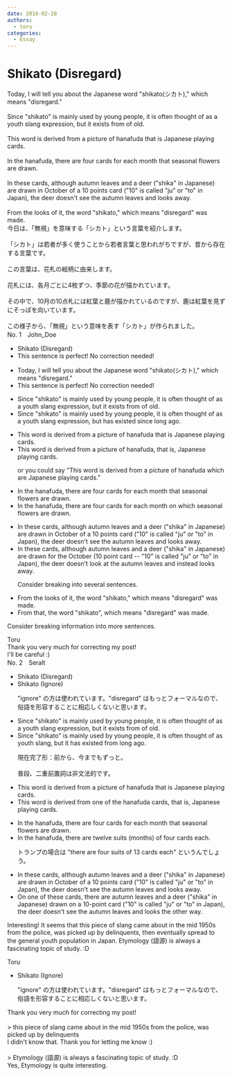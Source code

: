 ```yaml
---
date: 2016-02-28
authors:
  - toru
categories:
  - Essay
---
```


<h1 id="subject_show">Shikato (Disregard)</h1>
<div class="date" hidden>Feb 28, 2016 13:35</div>
<div id="post"><div id="body_show_ori">
Today, I will tell you about the Japanese word "shikato(シカト)," which means "disregard."<br/><br/>Since "shikato" is mainly used by young people, it is often thought of as a youth slang expression, but it exists from of old.<br/><br/>This word is derived from a picture of hanafuda that is Japanese playing cards.<br/><br/>In the hanafuda, there are four cards for each month that seasonal flowers are drawn.<br/><br/>In these cards, although autumn leaves and a deer ("shika" in Japanese) are drawn in October of a 10 points card ("10" is called "ju" or "to" in Japan), the deer doesn't see the autumn leaves and looks away.<br/><br/>From the looks of it, the word "shikato," which means "disregard" was made.
</div></div>

<!-- more -->

<div id="post_ja"><div id="body_show_mo">
今日は、「無視」を意味する「シカト」という言葉を紹介します。<br/><br/>「シカト」は若者が多く使うことから若者言葉と思われがちですが、昔から存在する言葉です。<br/><br/>この言葉は、花札の絵柄に由来します。<br/><br/>花札には、各月ごとに4枚ずつ、季節の花が描かれています。<br/><br/>その中で、10月の10点札には紅葉と鹿が描かれているのですが、鹿は紅葉を見ずにそっぽを向いています。<br/><br/>この様子から、「無視」という意味を表す「シカト」が作られました。
</div></div>
<div id="block"><div class="first_name"> No. 1　<span class="just_name">John_Doe</span></div><div id="block2">
<ul class="correction_field">
<li class="incorrect">Shikato (Disregard)</li>
<li class="corrected perfect">This sentence is perfect! No correction needed!</li>
</ul>
<ul class="correction_field">
<li class="incorrect">Today, I will tell you about the Japanese word "shikato(シカト)," which means "disregard."</li>
<li class="corrected perfect">This sentence is perfect! No correction needed!</li>
</ul>
<ul class="correction_field">
<li class="incorrect">Since "shikato" is mainly used by young people, it is often thought of as a youth slang expression, but it exists from of old.</li>
<li class="corrected correct">
Since "shikato" is mainly used by young people, it is often thought of as a youth slang expression, but has existed since long ago.
</li>
</ul>
<ul class="correction_field">
<li class="incorrect">This word is derived from a picture of hanafuda that is Japanese playing cards.</li>
<li class="corrected correct">
This word is derived from a picture of hanafuda, that is, Japanese playing cards.
<p class="correction_comment">or you could say "This word is derived from a picture of hanafuda which are Japanese playing cards."</p>
</li>
</ul>
<ul class="correction_field">
<li class="incorrect">In the hanafuda, there are four cards for each month that seasonal flowers are drawn.</li>
<li class="corrected correct">
In the hanafuda, there are four cards for each month on which seasonal flowers are drawn.
</li>
</ul>
<ul class="correction_field">
<li class="incorrect">In these cards, although autumn leaves and a deer ("shika" in Japanese) are drawn in October of a 10 points card ("10" is called "ju" or "to" in Japan), the deer doesn't see the autumn leaves and looks away.</li>
<li class="corrected correct">
In these cards, although autumn leaves and a deer ("shika" in Japanese) are drawn for the October (10 point card -- "10" is called "ju" or "to" in Japan), the deer doesn't look at the autumn leaves and instead looks away.
<p class="correction_comment">Consider breaking into several sentences.</p>
</li>
</ul>
<ul class="correction_field">
<li class="incorrect">From the looks of it, the word "shikato," which means "disregard" was made.</li>
<li class="corrected correct">
From that, the word "shikato", which means "disregard" was made.
</li>
</ul>
<p class="comment_small">
 Consider breaking information into more sentences.
</p>

</div><div class="name"><span class="just_name">Toru</span><br>
Thank you  very much for correcting my post!<br/>I'll be careful :)
</div>
</div>
<div id="block"><div class="first_name"> No. 2　<span class="just_name">Seralt</span></div><div id="block2">
<ul class="correction_field">
<li class="incorrect">Shikato (Disregard)</li>
<li class="corrected correct">
Shikato (<span class="f_blue">Ignore</span>)
<p class="correction_comment">"ignore" の方は使われています。"disregard" はもっとフォーマルなので、俗語を形容することに相応しくないと思います。</p>
</li>
</ul>
<ul class="correction_field">
<li class="incorrect">Since "shikato" is mainly used by young people, it is often thought of as a youth slang expression, but it exists from of old.</li>
<li class="corrected correct">
Since "shikato" is mainly used by young people, it is often thought of as <span class="f_blue">youth slang</span>, but it <span class="f_blue">has </span>exist<span class="f_blue">ed</span> <span class="f_blue">from long ago</span>.
<p class="correction_comment">現在完了形：前から、今までもずっと。<br/><br/>普段、二重前置詞は非文法的です。</p>
</li>
</ul>
<ul class="correction_field">
<li class="incorrect">This word is derived from a picture of hanafuda that is Japanese playing cards.</li>
<li class="corrected correct">
This word is derived from <span class="f_red">one of the</span> hanafuda <span class="f_blue">cards, </span>that is<span class="f_bold"><span class="f_red">,</span></span> Japanese playing cards.
</li>
</ul>
<ul class="correction_field">
<li class="incorrect">In the hanafuda, there are four cards for each month that seasonal flowers are drawn.</li>
<li class="corrected correct">
In <span class="f_red"><span class="sline">the</span></span> hanafuda, there are <span class="f_blue">twelve suits (months) of four cards each.</span>
<p class="correction_comment">トランプの場合は "there are four suits of 13 cards each" というんでしょう。</p>
</li>
</ul>
<ul class="correction_field">
<li class="incorrect">In these cards, although autumn leaves and a deer ("shika" in Japanese) are drawn in October of a 10 points card ("10" is called "ju" or "to" in Japan), the deer doesn't see the autumn leaves and looks away.</li>
<li class="corrected correct">
<span class="f_red">On one of </span>these cards, <span class="f_red">there are </span>autumn leaves and a deer ("shika" in Japanese) <span class="f_blue">drawn on a </span><span class="f_red">10-point</span> card ("10" is called "ju" or "to" in Japan), the deer doesn't see the autumn leaves and looks <span class="f_blue">the other way</span>.
</li>
</ul>
<p class="comment_small">
 Interesting! It seems that this piece of slang came about in the mid 1950s from the police, was picked up by delinquents, then eventually spread to the general youth population in Japan. Etymology (語源) is always a fascinating topic of study. :D
</p>

</div><div class="name"><span class="just_name">Toru</span><br><div class="quote_field"><ul class="correction_field">
<li class="corrected correct">
Shikato (<span class="f_blue">Ignore</span>)
<p class="correction_comment">
"ignore" の方は使われています。"disregard" はもっとフォーマルなので、俗語を形容することに相応しくないと思います。
</p>
</li>
</ul></div>
Thank you very much for correcting my post!<br/><br/>&gt; this piece of slang came about in the mid 1950s from the police, was picked up by delinquents<br/>I didn't know that. Thank you for letting me know :)<br/><br/>&gt; Etymology (語源) is always a fascinating topic of study. :D<br/>Yes, Etymology is quite interesting.
</div>
</div>
